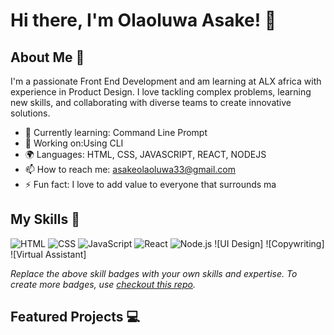 # 

# Hi there, I'm Olaoluwa Asake! 👋


## About Me 🚀

I'm a passionate Front End Development and am learning at ALX africa with experience in Product Design. I love tackling complex problems, learning new skills, and collaborating with diverse teams to create innovative solutions.

- 🌱 Currently learning: Command Line Prompt
- 🔭 Working on:Using CLI
- 🌍 Languages: HTML, CSS, JAVASCRIPT, REACT, NODEJS
- 📫 How to reach me: asakeolaoluwa33@gmail.com
- ⚡ Fun fact: I love to add value to everyone that surrounds ma

## My Skills 🧠

![HTML](https://img.shields.io/badge/-HTML-E34F26?style=flat-square&logo=html5&logoColor=white)
![CSS](https://img.shields.io/badge/-CSS-1572B6?style=flat-square&logo=css3&logoColor=white)
![JavaScript](https://img.shields.io/badge/-JavaScript-F7DF1E?style=flat-square&logo=javascript&logoColor=black)
![React](https://img.shields.io/badge/-React-61DAFB?style=flat-square&logo=react&logoColor=black)
![Node.js](https://img.shields.io/badge/-Node.js-339933?style=flat-square&logo=node.js&logoColor=white)
![UI Design]
![Copywriting]
![Virtual Assistant]

*Replace the above skill badges with your own skills and expertise. To create more badges, use [checkout this repo](https://github.com/alexandresanlim/Badges4-README.md-Profile).*

## Featured Projects 💻


